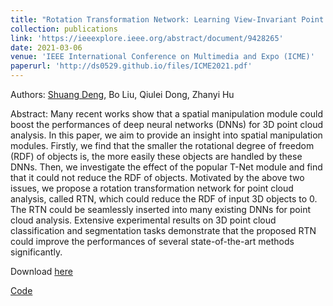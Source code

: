 ```yaml
---
title: "Rotation Transformation Network: Learning View-Invariant Point Cloud for Classification and Segmentation"
collection: publications
link: 'https://ieeexplore.ieee.org/abstract/document/9428265'
date: 2021-03-06
venue: 'IEEE International Conference on Multimedia and Expo (ICME)'
paperurl: 'http://ds0529.github.io/files/ICME2021.pdf'
---
```


Authors: <u>Shuang Deng</u>, Bo Liu, Qiulei Dong, Zhanyi Hu

Abstract: Many recent works show that a spatial manipulation module could boost the performances of deep neural networks (DNNs) for 3D point cloud analysis. In this paper, we aim to provide an insight into spatial manipulation modules. Firstly, we find that the smaller the rotational degree of freedom (RDF) of objects is, the more easily these objects are handled by these DNNs. Then, we investigate the effect of the popular T-Net module and find that it could not reduce the RDF of objects. Motivated by the above two issues, we propose a rotation transformation network for point cloud analysis, called RTN, which could reduce the RDF of input 3D objects to 0. The RTN could be seamlessly inserted into many existing DNNs for point cloud analysis. Extensive experimental results on 3D point cloud classification and segmentation tasks demonstrate that the proposed RTN could improve the performances of several state-of-the-art methods significantly.

<p>Download <a href='http://ds0529.github.io/files/ICME2021.pdf'>here</a></p>

<p><a href='https://github.com/ds0529/RTN'>Code</a></p>

